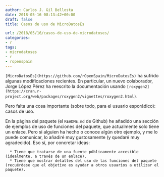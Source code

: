 ```yaml
---
author: Carlos J. Gil Bellosta
date: 2018-05-16 08:13:42+00:00
draft: false
title: Casos de uso de MicroDatosEs

url: /2018/05/16/casos-de-uso-de-microdatoses/
categories:
- r
tags:
- microdatoses
- r
- ropenspain
---
```


`[MicroDatosEs](https://github.com/rOpenSpain/MicroDatosEs)` ha sufrido algunas modificaciones recientes. En particular, un nuevo colaborador, Jorge López Pérez ha reescrito la documentación usando `[roxygen2](https://cran.r-project.org/web/packages/roxygen2/vignettes/roxygen2.html)`.

Pero falta una cosa importante (sobre todo, para el usuario esporádico): casos de uso.

En la página del paquete (el `README.md` de Github) he añadido una sección de ejemplos de uso de funciones del paquete, que actualmente solo tiene un enlace. Pero si alguien ha hecho o conoce algún otro ejemplo, y me lo puede comunicar, lo añadiré muy gustosamente (y quedaré muy agradecido). Eso sí, por concretar ideas:




	  * Tiene que tratarse de una fuente públicamente accesible (idealmente, a través de un enlace).
	  * Tiene que mostrar detalles del uso de las funciones del paquete (recuérdese que el objetivo es ayudar a otros usuarios a utilizar el paquete).





